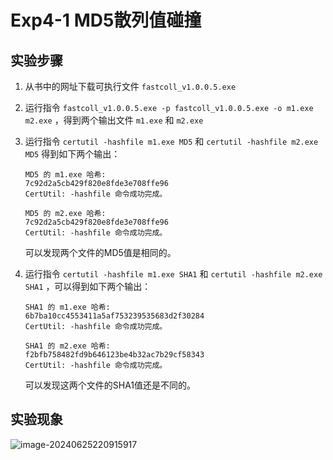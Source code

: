 # Exp4-1 MD5散列值碰撞

## 实验步骤

1. 从书中的网址下载可执行文件 `fastcoll_v1.0.0.5.exe` 

2. 运行指令 `fastcoll_v1.0.0.5.exe -p fastcoll_v1.0.0.5.exe -o m1.exe m2.exe` ，得到两个输出文件 `m1.exe` 和 `m2.exe`

3. 运行指令 `certutil -hashfile m1.exe MD5` 和 `certutil -hashfile m2.exe MD5` 得到如下两个输出：

   ```
   MD5 的 m1.exe 哈希:
   7c92d2a5cb429f820e8fde3e708ffe96
   CertUtil: -hashfile 命令成功完成。
   
   MD5 的 m2.exe 哈希:
   7c92d2a5cb429f820e8fde3e708ffe96
   CertUtil: -hashfile 命令成功完成。
   ```

   可以发现两个文件的MD5值是相同的。

4. 运行指令 `certutil -hashfile m1.exe SHA1` 和 `certutil -hashfile m2.exe SHA1` ，可以得到如下两个输出：

   ```
   SHA1 的 m1.exe 哈希:
   6b7ba10cc4553411a5af753239535683d2f30284
   CertUtil: -hashfile 命令成功完成。
   
   SHA1 的 m2.exe 哈希:
   f2bfb758482fd9b646123be4b32ac7b29cf58343
   CertUtil: -hashfile 命令成功完成。
   ```

   可以发现这两个文件的SHA1值还是不同的。

## 实验现象

![image-20240625220915917](/Users/fangkechen/GitHub/CyberSecurityExp/4-1/assets/image-20240625220915917.png)